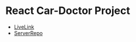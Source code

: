 # React Car-Doctor Project

- [LiveLink]()
- [ServerRepo](https://github.com/mihad-khadem/car-dr-server)
